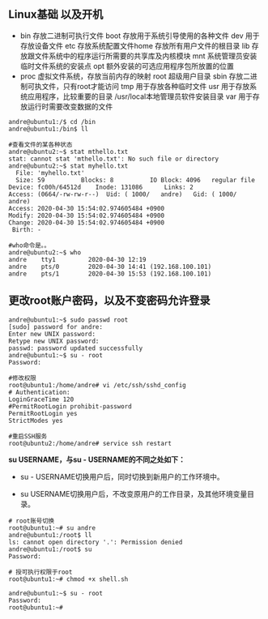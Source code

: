 ## Linux基础 以及开机

+ bin 存放二进制可执行文件  boot  存放用于系统引导使用的各种文件  dev   用于存放设备文件 etc   存放系统配置文件home 存放所有用户文件的根目录   lib 存放跟文件系统中的程序运行所需要的共享库及内核模块  mnt 系统管理员安装临时文件系统的安装点   opt  额外安装的可选应用程序包所放置的位置 
+ proc  虚拟文件系统，存放当前内存的映射   root 超级用户目录   sbin 存放二进制可执文件，只有root才能访问   tmp 用于存放各种临时文件   usr 用于存放系统应用程序，比较重要的目录 /usr/local本地管理员软件安装目录   var 用于存放运行时需要改变数据的文件

```shell
andre@ubuntu1:/$ cd /bin
andre@ubuntu1:/bin$ ll		
```

```shell
#查看文件的某各种状态 
andre@ubuntu2:~$ stat mthello.txt
stat: cannot stat 'mthello.txt': No such file or directory
andre@ubuntu2:~$ stat myhello.txt
  File: 'myhello.txt'
  Size: 59        	Blocks: 8          IO Block: 4096   regular file
Device: fc00h/64512d	Inode: 131086      Links: 2
Access: (0664/-rw-rw-r--)  Uid: ( 1000/   andre)   Gid: ( 1000/   andre)
Access: 2020-04-30 15:54:02.974605484 +0900
Modify: 2020-04-30 15:54:02.974605484 +0900
Change: 2020-04-30 15:54:02.974605484 +0900
 Birth: -
```

```shell
#who命令是。。
andre@ubuntu2:~$ who
andre    tty1         2020-04-30 12:19
andre    pts/0        2020-04-30 14:41 (192.168.100.101)
andre    pts/1        2020-04-30 15:53 (192.168.100.101)
```

## 更改root账户密码，以及不变密码允许登录

```shell
andre@ubuntu1:~$ sudo passwd root
[sudo] password for andre: 
Enter new UNIX password: 
Retype new UNIX password: 
passwd: password updated successfully
andre@ubuntu1:~$ su - root
Password: 

#修改权限
root@ubuntu1:/home/andre# vi /etc/ssh/sshd_config
# Authentication:
LoginGraceTime 120
#PermitRootLogin prohibit-password
PermitRootLogin yes
StrictModes yes

#重启SSH服务
root@ubuntu2:/home/andre# service ssh restart
```

**su USERNAME，与su - USERNAME的不同之处如下：**

+ su - USERNAME切换用户后，同时切换到新用户的工作环境中。

+ su USERNAME切换用户后，不改变原用户的工作目录，及其他环境变量目录。

```shell
# root账号切换
root@ubuntu1:~# su andre
andre@ubuntu1:/root$ ll
ls: cannot open directory '.': Permission denied
andre@ubuntu1:/root$ su 
Password: 

# 授可执行权限于root
root@ubuntu1:~# chmod +x shell.sh
```

```shell
andre@ubuntu1:~$ su - root
Password: 
root@ubuntu1:~# 
```



